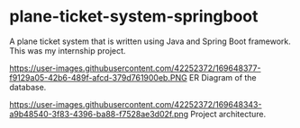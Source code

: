 # plane-ticket-system-springboot
A plane ticket system that is written using Java and Spring Boot framework. This was my internship project.



https://user-images.githubusercontent.com/42252372/169648377-f9129a05-42b6-489f-afcd-379d761900eb.PNG
ER Diagram of the database.


https://user-images.githubusercontent.com/42252372/169648343-a9b48540-3f83-4396-ba88-f7528ae3d02f.png
Project architecture.
